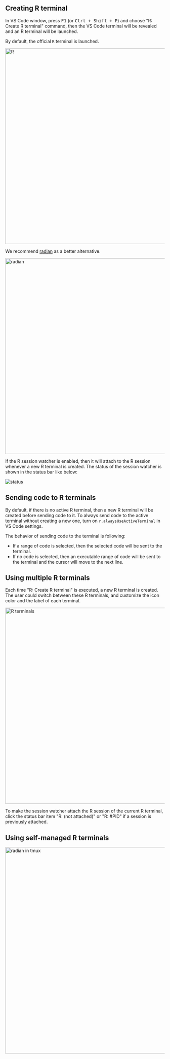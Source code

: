 ## Creating R terminal

In VS Code window, press <kbd>F1</kbd> (or <kbd>Ctrl + Shift + P</kbd>) and choose "R: Create R terminal" command, then the VS Code terminal will be revealed and an R terminal will be launched.

By default, the official `R` terminal is launched.

<img width="617" alt="R" src="https://user-images.githubusercontent.com/4662568/122424170-156c7800-cfc1-11eb-8e5d-748e63022440.png">

We recommend [radian](https://github.com/randy3k/radian) as a better alternative.

<img width="617" alt="radian" src="https://user-images.githubusercontent.com/4662568/122424434-4d73bb00-cfc1-11eb-9141-c0fb6561a068.png">

If the R session watcher is enabled, then it will attach to the R session whenever a new R terminal is created. The status of the session watcher is shown in the status bar like below:

![status](https://github.com/Ikuyadeu/vscode-R/blob/master/images/RStatusBarItem.png)

## Sending code to R terminals

By default, if there is no active R terminal, then a new R terminal will be created before sending code to it. To always send code to the active terminal without creating a new one, turn on `r.alwaysUseActiveTerminal` in VS Code settings.

The behavior of sending code to the terminal is following:

* If a range of code is selected, then the selected code will be sent to the terminal.
* If no code is selected, then an executable range of code will be sent to the terminal and the cursor will move to the next line.

## Using multiple R terminals

Each time "R: Create R terminal" is executed, a new R terminal is created. The user could switch between these R terminals, and customize the icon color and the label of each terminal.

<img width="618" alt="R terminals" src="https://user-images.githubusercontent.com/4662568/122424572-67ad9900-cfc1-11eb-9448-9bf9413b06c3.png">

To make the session watcher attach the R session of the current R terminal, click the status bar item "R: (not attached)" or "R: #PID" if a session is previously attached.

## Using self-managed R terminals

<img width="651" alt="radian in tmux" src="https://user-images.githubusercontent.com/4662568/122424856-9f1c4580-cfc1-11eb-8825-a4ad2b2c9251.png">
